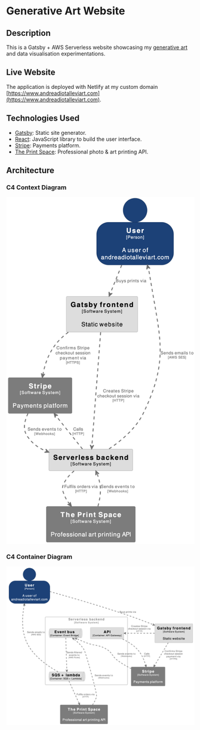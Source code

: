 # Generative Art Website

## Description

This is a Gatsby + AWS Serverless website showcasing my [generative art](https://github.com/AndreaDiotallevi/generative-art) and data visualisation experimentations.

## Live Website

The application is deployed with Netlify at my custom domain [https://www.andreadiotalleviart.com](https://www.andreadiotalleviart.com).

## Technologies Used

-   [Gatsby](https://www.gatsbyjs.com/): Static site generator.
-   [React](https://reactjs.org/): JavaScript library to build the user interface.
-   [Stripe](https://docs.stripe.com/payments/checkout?locale=en-GB): Payments platform.
-   [The Print Space](https://www.theprintspace.co.uk/art-printing-api): Professional photo & art printing API.

## Architecture

### C4 Context Diagram

![Architecture](./docs/context-diagram.png)

### C4 Container Diagram

![Architecture](./docs/container-diagram.png)
